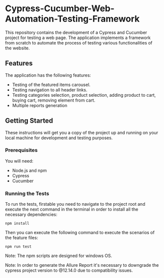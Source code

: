 # **Cypress-Cucumber-Web-Automation-Testing-Framework**

This repository contains the development of a Cypress and Cucumber project for testing a web page. The application implements a framework from scratch to automate the process of testing various functionalities of the website.

## Features

The application has the following features:

- Testing of the featured items carousel.
- Testing navigation to all header links.
- Testing categories selection, product selection, adding product to cart, buying cart, removing element from cart.
- Multiple reports generation

## Getting Started

These instructions will get you a copy of the project up and running on your local machine for development and testing purposes.

### Prerequisites

You will need:

- Node.js and npm
- Cypress
- Cucumber

### Running the Tests

To run the tests, firstable you need to navigate to the project root and execute the next command in the terminal in order to install all the necessary dependencies:

    npm install
Then you can execute the following command to execute the scenarios of the feature files:

    npm run test

Note: The npm scripts are designed for windows OS.

Note: In order to generate the Allure Report it's necessary to downgrade the cypress project version to @12.14.0 due to compatibility issues.
